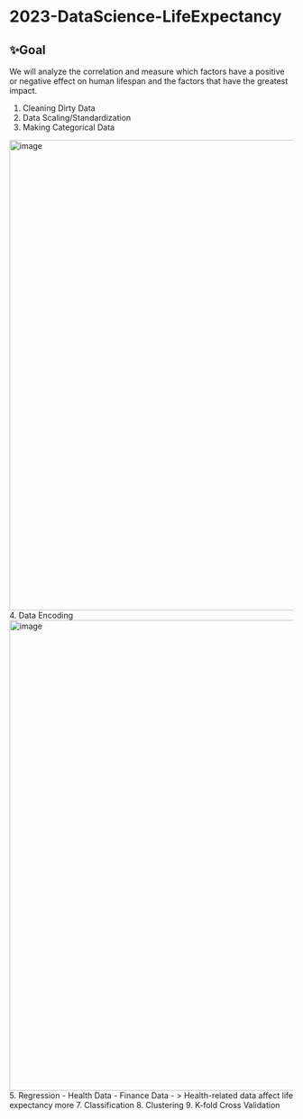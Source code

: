 # 2023-DataScience-LifeExpectancy

## ✨Goal ##
We will analyze the correlation and measure which factors have a positive or negative effect on human lifespan and the factors that have the greatest impact.

1. Cleaning Dirty Data
2. Data Scaling/Standardization
3. Making Categorical Data
<img width="835" alt="image" src="https://github.com/user-attachments/assets/f876c8d0-fd74-4633-a7b6-9a63107837d9">
4. Data Encoding
<img width="835" alt="image" src="https://github.com/user-attachments/assets/f876c8d0-fd74-4633-a7b6-9a63107837d9">
5. Regression
     - Health Data
     - Finance Data
     - > Health-related data affect life expectancy more
7. Classification
8. Clustering
9. K-fold Cross Validation
